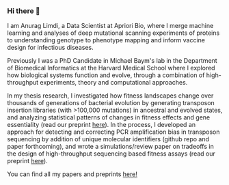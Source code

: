 ### Hi there 👋

I am Anurag Limdi, a Data Scientist at Apriori Bio, where I merge machine learning and analyses of deep mutational scanning experiments of proteins to understanding genotype to phenotype mapping and inform vaccine design for infectious diseases. 

Previously I was a PhD Candidate in Michael Baym's lab in the Department of Biomedical Informatics at the Harvard Medical School where I explored how biological systems function and evolve, through a combination of high-throughput experiments, theory and computational approaches. 

In my thesis research, I investigated how fitness landscapes change over thousands of generations of bacterial evolution by generating transposon insertion libraries (with >100,000 mutations) in ancestral and evolved states, and analyzing statistical patterns of changes in fitness effects and gene essentiality (read our preprint [here](https://www.biorxiv.org/content/10.1101/2022.05.17.492023v1)). In the process, I developed an approach for detecting and correcting PCR amplification bias in transposon sequencing by addition of unique molecular identifiers (github repo and paper forthcoming), and wrote a simulations/review paper on tradeoffs in the design of high-throughput sequencing based fitness assays (read our preprint [here](https://www.biorxiv.org/content/10.1101/2022.08.19.504558v1)). 

You can find all my papers and preprints [here!](https://scholar.google.com/citations?user=wgm55b0AAAAJ&hl=en)


<!--
**anuraglimdi/anuraglimdi** is a ✨ _special_ ✨ repository because its `README.md` (this file) appears on your GitHub profile.

Here are some ideas to get you started:

- 🔭 I’m currently working on ...
- 🌱 I’m currently learning ...
- 👯 I’m looking to collaborate on ...
- 🤔 I’m looking for help with ...
- 💬 Ask me about ...
- 📫 How to reach me: ...
- 😄 Pronouns: ...
- ⚡ Fun fact: ...
-->
